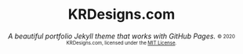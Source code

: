 <div align="center">
    <h1>KRDesigns.com</h1>
    <i>A beautiful portfolio Jekyll theme that works with GitHub Pages.</i>
    <sub><sup>© 2020 KRDesigns.com, licensed under the <a href="./LICENSE">MIT License</a>.</sup></sub>
</div>
